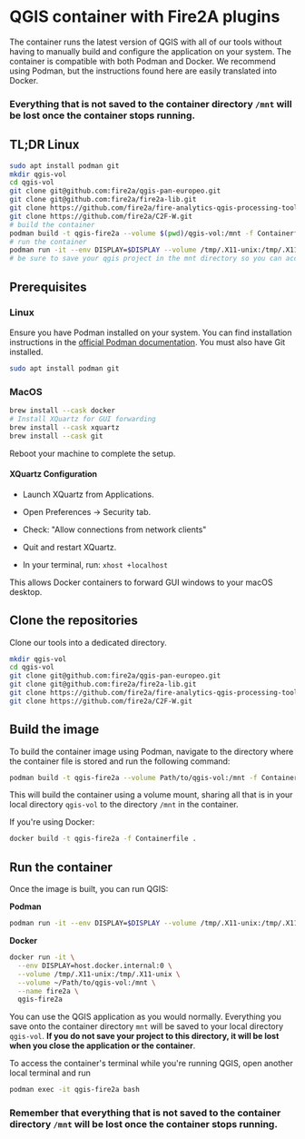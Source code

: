 # QGIS container with Fire2A plugins
The container runs the latest version of QGIS with all of our tools without having to manually build and configure the
application on your system. The container is compatible with both Podman and Docker. We recommend using Podman, but the
instructions found here are easily translated into Docker.
### Everything that is not saved to the container directory `/mnt` will be lost once the container stops running.
## TL;DR Linux

```bash
sudo apt install podman git
mkdir qgis-vol
cd qgis-vol
git clone git@github.com:fire2a/qgis-pan-europeo.git
git clone git@github.com:fire2a/fire2a-lib.git
git clone https://github.com/fire2a/fire-analytics-qgis-processing-toolbox-plugin.git toolbox
git clone https://github.com/fire2a/C2F-W.git
# build the container
podman build -t qgis-fire2a --volume $(pwd)/qgis-vol:/mnt -f Containerfile .
# run the container
podman run -it --env DISPLAY=$DISPLAY --volume /tmp/.X11-unix:/tmp/.X11-unix --volume qgis-vol:/mnt --device /dev/dri --name fire2a qgis-fire2a
# be sure to save your qgis project in the mnt directory so you can access it later, otherwise it will be lost forever
```

## Prerequisites
### Linux

Ensure you have Podman installed on your system. You can find installation instructions in the [official Podman documentation](https://podman.io/docs/installation).
You must also have Git installed.

```bash
sudo apt install podman git
```
### MacOS
```bash
brew install --cask docker
# Install XQuartz for GUI forwarding
brew install --cask xquartz
brew install --cask git
```
Reboot your machine to complete the setup.

#### XQuartz Configuration

- Launch XQuartz from Applications.

- Open Preferences → Security tab.

- Check: "Allow connections from network clients"

- Quit and restart XQuartz.

- In your terminal, run: `xhost +localhost`

This allows Docker containers to forward GUI windows to your macOS desktop.


## Clone the repositories

Clone our tools into a dedicated directory.
```bash
mkdir qgis-vol
cd qgis-vol
git clone git@github.com:fire2a/qgis-pan-europeo.git
git clone git@github.com:fire2a/fire2a-lib.git
git clone https://github.com/fire2a/fire-analytics-qgis-processing-toolbox-plugin.git toolbox
git clone https://github.com/fire2a/C2F-W.git
```

## Build the image
To build the container image using Podman, navigate to the directory where the container file is stored
and run the following command:

```bash
podman build -t qgis-fire2a --volume Path/to/qgis-vol:/mnt -f Containerfile .
```

This will build the container using a volume mount, sharing all that is in your local directory `qgis-vol` to the
directory `/mnt` in the container.

If you're using Docker:
```bash
docker build -t qgis-fire2a -f Containerfile .
```

## Run the container

Once the image is built, you can run QGIS:

**Podman**
```bash
podman run -it --env DISPLAY=$DISPLAY --volume /tmp/.X11-unix:/tmp/.X11-unix --volume ~/Path/to/qgis-vol:/mnt --device /dev/dri --name fire2a qgis-fire2a
```
**Docker**
```bash
docker run -it \
  --env DISPLAY=host.docker.internal:0 \
  --volume /tmp/.X11-unix:/tmp/.X11-unix \
  --volume ~/Path/to/qgis-vol:/mnt \
  --name fire2a \
  qgis-fire2a
```
You can use the QGIS application as you would normally. Everything you save onto the container directory `mnt` will
be saved to your local directory `qgis-vol`. **If you do not save your project to this directory, it will be lost when
you close the application or the container**.

To access the container's terminal while you're running QGIS, open another local terminal and run
```bash
podman exec -it qgis-fire2a bash
```
### Remember that everything that is not saved to the container directory `/mnt` will be lost once the container stops running.

